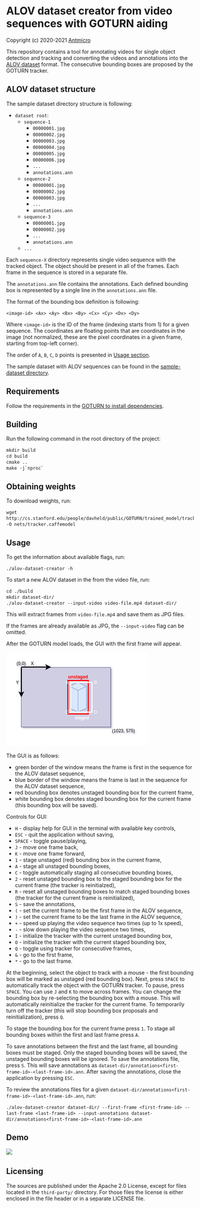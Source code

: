 # ALOV dataset creator from video sequences with GOTURN aiding

Copyright (c) 2020-2021 [Antmicro](https://www.antmicro.com)

This repository contains a tool for annotating videos for single object detection and tracking and converting the videos and annotations into the [ALOV dataset](http://alov300pp.joomlafree.it/dataset-resources.html) format.
The consecutive bounding boxes are proposed by the GOTURN tracker.

## ALOV dataset structure

The sample dataset directory structure is following:

* `dataset root`:
    * `sequence-1`
        * `00000001.jpg`
        * `00000002.jpg`
        * `00000003.jpg`
        * `00000004.jpg`
        * `00000005.jpg`
        * `00000006.jpg`
        * `...`
        * `annotations.ann`
    * `sequence-2`
        * `00000001.jpg`
        * `00000002.jpg`
        * `00000003.jpg`
        * `...`
        * `annotations.ann`
    * `sequence-3`
        * `00000001.jpg`
        * `00000002.jpg`
        * `...`
        * `annotations.ann`
    * `...`

Each `sequence-X` directory represents single video sequence with the tracked object.
The object should be present in all of the frames.
Each frame in the sequence is stored in a separate file.

The `annotations.ann` file contains the annotations.
Each defined bounding box is represented by a single line in the `annotations.ann` file.

The format of the bounding box definition is following:

    <image-id> <Ax> <Ay> <Bx> <By> <Cx> <Cy> <Dx> <Dy>

Where `<image-id>` is the ID of the frame (indexing starts from 1) for a given sequence.
The coordinates are floating points that are coordinates in the image (not normalized, these are the pixel coordinates in a given frame, starting from top-left corner).

The order of `A`, `B`, `C`, `D` points is presented in [Usage section](#usage).

The sample dataset with ALOV sequences can be found in the [sample-dataset directory](sample-dataset/).

## Requirements

Follow the requirements in the [GOTURN to install dependencies](https://github.com/davheld/GOTURN#install-dependencies).

## Building

Run the following command in the root directory of the project:

    mkdir build
    cd build
    cmake ..
    make -j`nproc`

## Obtaining weights

To download weights, run:

    wget http://cs.stanford.edu/people/davheld/public/GOTURN/trained_model/tracker.caffemodel -O nets/tracker.caffemodel

## Usage

To get the information about available flags, run:

    ./alov-dataset-creator -h

To start a new ALOV dataset in the from the video file, run:

    cd ./build
    mkdir dataset-dir/
    ./alov-dataset-creator --input-video video-file.mp4 dataset-dir/

This will extract frames from `video-file.mp4` and save them as JPG files.

If the frames are already available as JPG, the `--input-video` flag can be omitted.

After the GOTURN model loads, the GUI with the first frame will appear.

![](img/alov-dataset-creator-bboxes.png)

The GUI is as follows:

- green border of the window means the frame is first in the sequence for the ALOV dataset sequence,
- blue border of the window means the frame is last in the sequence for the ALOV dataset sequence,
- red bounding box denotes unstaged bounding box for the current frame,
- white bounding box denotes staged bounding box for the current frame (this bounding box will be saved).

Controls for GUI:

- `H` - display help for GUI in the terminal with available key controls,
- `ESC` - quit the application without saving,
- `SPACE` - toggle pause/playing,
- `J` - move one frame back,
- `K` - move one frame forward,
- `1` - stage unstaged (red) bounding box in the current frame,
- `A` - stage all unstaged bounding boxes,
- `C` - toggle automatically staging all consecutive bounding boxes,
- `2` - reset unstaged bounding box to the staged bounding box for the current frame (the tracker is reinitialzed),
- `R` - reset all unstaged bounding boxes to match staged bounding boxes (the tracker for the current frame is reinitialized),
- `S` - save the annotations,
- `(` - set the current frame to be the first frame in the ALOV sequence,
- `)` - set the current frame to be the last frame in the ALOV sequence,
- `+` - speed up playing the video sequence two times (up to 1x speed),
- `-` - slow down playing the video sequence two times,
- `I` - initialize the tracker with the current unstaged bounding box,
- `O` - initialize the tracker with the current staged bounding box,
- `Q` - toggle using tracker for consecutive frames,
- `&` - go to the first frame,
- `*` - go to the last frame.

At the beginning, select the object to track with a mouse - the first bounding box will be marked as unstaged (red bounding box).
Next, press `SPACE` to automatically track the object with the GOTURN tracker.
To pause, press `SPACE`.
You can use `J` and `K` to move across frames.
You can change the bounding box by re-selecting the bounding box with a mouse.
This will automatically reinitialize the tracker for the current frame.
To temporarily turn off the tracker (this will stop bounding box proposals and reinitialization), press `Q`.

To stage the bounding box for the current frame press `1`.
To stage all bounding boxes within the first and last frame press `A`.

To save annotations between the first and the last frame, all bounding boxes must be staged.
Only the staged bounding boxes will be saved, the unstaged bounding boxes will be ignored.
To save the annotations file, press `S`.
This will save annotations as `dataset-dir/annotations<first-frame-id>-<last-frame-id>.ann`.
After saving the annotations, close the application by pressing `ESC`.

To review the annotations files for a given `dataset-dir/annotations<first-frame-id>-<last-frame-id>.ann`, run:

    ./alov-dataset-creator dataset-dir/ --first-frame <first-frame-id> --last-frame <last-frame-id> --input-annotations dataset-dir/annotations<first-frame-id>-<last-frame-id>.ann

## Demo

![](img/dataset-creator.gif)

## Licensing

The sources are published under the Apache 2.0 License, except for files located in the `third-party/` directory.
For those files the license is either enclosed in the file header or in a separate LICENSE file.
